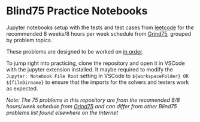 Blind75 Practice Notebooks
==========================

Jupyter notebooks setup with the tests and test cases from [leetcode](http://www.leetcode.com) for the recommended 8 weeks/8 hours per week schedule from [Grind75](https://www.techinterviewhandbook.org/grind75?grouping=topics), grouped by problem topics.

These problems are designed to be worked on [in order](https://www.techinterviewhandbook.org/grind75/faq).

To jump right into practicing, clone the repository and open it in VSCode with the jupyter extension installed. It maybe required to modify the `Jupyter: Notebook File Root` setting in VSCode to `${workspaceFolder} OR ${fileDirname}` to ensure that the imports for the solvers and testers work as expected.

_Note: The 75 problems in this repository are from the recomended 8/8 hours/week schedule from [Grind75](https://www.techinterviewhandbook.org/grind75?grouping=topics) and can differ from other Blind75 problems list found elsewhere on the Internet_ 